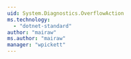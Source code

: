 ```yaml
---
uid: System.Diagnostics.OverflowAction
ms.technology: 
  - "dotnet-standard"
author: "mairaw"
ms.author: "mairaw"
manager: "wpickett"
---
```


